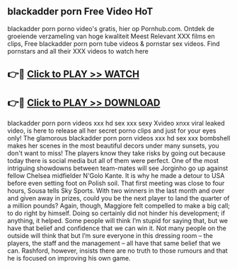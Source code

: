 ## blackadder porn Free Video HoT 

blackadder porn porno video's gratis, hier op Pornhub.com. Ontdek de groeiende verzameling van hoge kwaliteit Meest Relevant XXX films en clips,
Free blackadder porn porn tube videos & pornstar sex videos. Find pornstars and all their XXX videos to watch here


## 👉🔴 [Click to PLAY >> WATCH](http://us.freeplayer.one?title=blackadder_porn&ref=16D)

## 👉🔴 [Click to PLAY >> DOWNLOAD](http://us.freeplayer.one?title=blackadder_porn&ref=16D)


blackadder porn porn videos xxx hd sex xxx sexy Xvideo xnxx viral leaked video, is here to release all her secret porno clips and just for your eyes only! The glamorous blackadder porn porn videos xxx hd sex xxx bombshell makes her scenes in the most beautiful decors under many sunsets, you don't want to miss! The players know they take risks by going out because today there is social media but all of them were perfect. One of the most intriguing showdowns between team-mates will see Jorginho go up against fellow Chelsea midfielder N'Golo Kante. It is why he made a detour to USA before even setting foot on Polish soil. That first meeting was close to four hours, Sousa tells Sky Sports. With two winners in the last month and over and given away in prizes, could you be the next player to land the quarter of a million pounds? Again, though, Maggiore felt compelled to make a big call; to do right by himself. Doing so certainly did not hinder his development; if anything, it helped. Some people will think I’m stupid for saying that, but we have that belief and confidence that we can win it. Not many people on the outside will think that but I’m sure everyone in this dressing room – the players, the staff and the management – all have that same belief that we can. Rashford, however, insists there are no truth to those rumours and that he is focused on improving his own game.